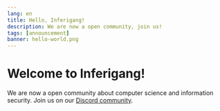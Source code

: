```yaml
---
lang: en
title: Hello, Inferigang!
description: We are now a open community, join us!
tags: [announcement]
banner: hello-world.png
---
```


# Welcome to Inferigang!

We are now a open community about computer science and information security. Join us on our [Discord community](https://discord.gg/VDFRWxyq5q).
